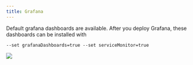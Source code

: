 ```yaml
---
title: Grafana
---
```


Default grafana dashboards are available. After you deploy Grafana, these dashboards can be installed with

```
--set grafanaDashboards=true --set serviceMonitor=true
```

![](/img/grafana-dashboard.png)
